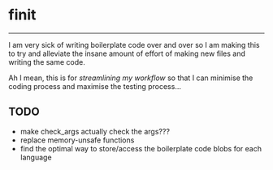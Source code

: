 # finit
---
I am very sick of writing boilerplate code over and over so I am making this to try and alleviate the
insane amount of effort of making new files and writing the same code.

Ah I mean, this is for *streamlining my workflow* so that I can minimise the coding process and maximise
the testing process...

## TODO
- make check_args actually check the args???
- replace memory-unsafe functions
- find the optimal way to store/access the boilerplate code blobs for each language
